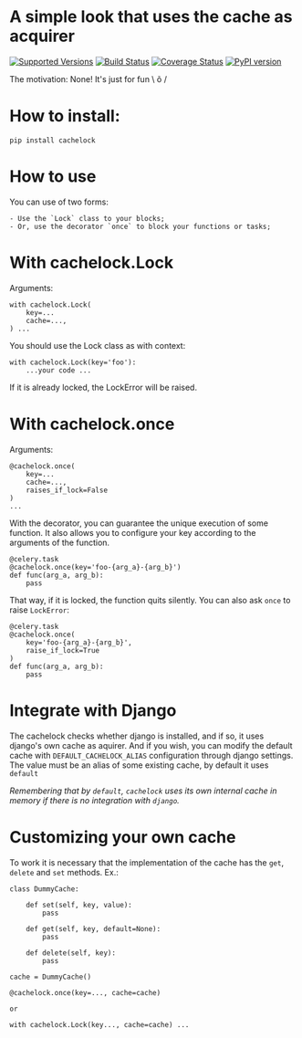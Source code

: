 A simple look that uses the cache as acquirer
===============================================================

[![Supported Versions](https://img.shields.io/pypi/pyversions/cachelock.svg)](https://pypi.python.org/pypi/cachelock)
[![Build Status](https://travis-ci.org/douglasfarinelli/python-cachelock.svg?branch=master)](https://travis-ci.org/douglasfarinelli/python-cachelock)
[![Coverage Status](https://coveralls.io/repos/github/douglasfarinelli/python-cachelock/badge.svg?branch=master)](https://coveralls.io/github/douglasfarinelli/python-cachelock?branch=master)
[![PyPI version](https://badge.fury.io/py/cachelock.svg)](https://pypi.python.org/pypi/cachelock)

The motivation: None! It's just for fun \ õ /

How to install:
===============

    pip install cachelock

How to use
==========

You can use of two forms:

    - Use the `Lock` class to your blocks;
    - Or, use the decorator `once` to block your functions or tasks;

With cachelock.Lock
===============

Arguments:

    with cachelock.Lock(
        key=...
        cache=...,
    ) ...

You should use the Lock class as with context:

    with cachelock.Lock(key='foo'):
        ...your code ...

If it is already locked, the LockError will be raised.

With cachelock.once
===================

Arguments:

    @cachelock.once(
        key=...
        cache=...,
        raises_if_lock=False
    )
    ...

With the decorator, you can guarantee the unique execution of some function. It also allows you to configure your key according to the arguments of the function.

    @celery.task
    @cachelock.once(key='foo-{arg_a}-{arg_b}')
    def func(arg_a, arg_b):
        pass

That way, if it is locked, the function quits silently. You can also ask `once` to raise `LockError`:

    @celery.task
    @cachelock.once(
        key='foo-{arg_a}-{arg_b}',
        raise_if_lock=True
    )
    def func(arg_a, arg_b):
        pass

Integrate with Django
=====================

The cachelock checks whether django is installed, and if so, it uses django's own cache as aquirer. And if you wish, you can modify the default cache with `DEFAULT_CACHELOCK_ALIAS` configuration through django settings. The value must be an alias of some existing cache, by default it uses `default`


*Remembering that by `default`, `cachelock` uses its own internal cache in memory if there is no integration with `django`.*

Customizing your own cache
==========================

To work it is necessary that the implementation of the cache has the `get`, `delete` and `set` methods. Ex.:

    class DummyCache:

        def set(self, key, value):
            pass

        def get(self, key, default=None):
            pass

        def delete(self, key):
            pass

    cache = DummyCache()
    
    @cachelock.once(key=..., cache=cache)
    
    or
    
    with cachelock.Lock(key..., cache=cache) ...
    
